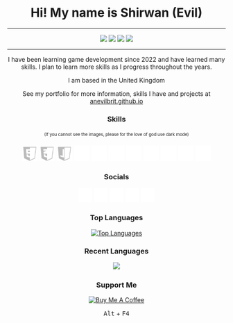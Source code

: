 <div align="center">
  <h1>Hi! My name is Shirwan (Evil)</h1>
  
  - - - -
  <a href="https://www.github.com/anevilbrit" target="_blank" rel="noreferrer"><img src="https://img.shields.io/github/followers/anevilbrit?logo=github&style=for-the-badge&color=0063cf&labelColor=222"/></a> 
  <a href="https://www.youtube.com/channel/UCBkX7K_wKjUW1O_QuufYD5A" target="_blank" rel="noreferrer"><img src="https://img.shields.io/youtube/channel/subscribers/UCBkX7K_wKjUW1O_QuufYD5A?logo=youtube&style=for-the-badge&color=0063cf&labelColor=222"/></a> 
  <a href="https://www.x.com/anevilbrit" target="_blank" rel="noreferrer"><img src="https://img.shields.io/twitter/follow/anevilbrit?logo=twitter&logoColor=fff&style=for-the-badge&color=0063cf&labelColor=222"/></a> 
  <a href="https://www.twitch.tv/anevilbrit" target="_blank" rel="noreferrer"><img src="https://img.shields.io/twitch/status/anevilbrit?logo=twitch&logoColor=fff&style=for-the-badge&color=0063cf&labelColor=222&label=TWITCH+STATUS"/></a>
  - - - -

  I have been learning game development since 2022 and have learned many skills. I plan to learn more skills as I progress throughout the years.
  
  <p>I am based in the United Kingdom</p>
  
  See my portfolio for more information, skills I have and projects at [anevilbrit.github.io](http://anevilbrit.github.io/ "My Portfolio")
  
  ### Skills
  <sub><sup>(If you cannot see the images, please for the love of god use dark mode)</sup></sub>
  <p>
    <a href="https://developer.mozilla.org/en-US/docs/Glossary/HTML5" target="_blank" rel="noreferrer"><img src="https://raw.githubusercontent.com/AnEvilBrit/AnEvilBrit/main/Images/Html.png" width="36" height="36" alt="HTML5"/></a> 
    <a href="https://www.w3.org/TR/CSS/#css" target="_blank" rel="noreferrer"><img src="https://raw.githubusercontent.com/AnEvilBrit/AnEvilBrit/main/Images/Css.png" width="36" height="36" alt="CSS3"/></a> 
    <a href="https://developer.mozilla.org/en-US/docs/Web/JavaScript" target="_blank" rel="noreferrer"><img src="https://raw.githubusercontent.com/AnEvilBrit/AnEvilBrit/main/Images/JavaScript.png" width="36" height="36" alt="JavaScript"/></a> 
    <a href="https://getbootstrap.com/" target="_blank" rel="noreferrer"><img src="https://raw.githubusercontent.com/AnEvilBrit/AnEvilBrit/main/Images/Bootstrap.png" width="36" height="36" alt="Bootstrap"/></a> 
    <a href="https://www.python.org/" target="_blank" rel="noreferrer"><img src="https://raw.githubusercontent.com/AnEvilBrit/AnEvilBrit/main/Images/Python.png" width="36" height="36" alt="Python"/></a> 
    <a href="https://www.blender.org/" target="_blank" rel="noreferrer"><img src="https://raw.githubusercontent.com/AnEvilBrit/AnEvilBrit/main/Images/Blender.png" width="36" height="36" alt="Blender"/></a> 
    <a href="https://www.unrealengine.com/" target="_blank" rel="noreferrer"><img src="https://raw.githubusercontent.com/AnEvilBrit/AnEvilBrit/main/Images/Unreal.png" width="36" height="36" alt="Unreal"/></a> 
    <a href="https://www.adobe.com/uk/products/photoshop.html" target="_blank" rel="noreferrer"><img src="https://raw.githubusercontent.com/AnEvilBrit/AnEvilBrit/main/Images/Photoshop.png" width="36" height="36" alt="Photoshop"/></a> 
    <a href="https://www.adobe.com/uk/creativecloud/3d-ar.html" target="_blank" rel="noreferrer"><img src="https://raw.githubusercontent.com/AnEvilBrit/AnEvilBrit/main/Images/Substance.png" width="36" height="36" alt="Substance"/></a> 
    <a href="https://www.adobe.com/uk/products/aftereffects.html" target="_blank" rel="noreferrer"><img src="https://raw.githubusercontent.com/AnEvilBrit/AnEvilBrit/main/Images/After.png" width="36" height="36" alt="After Effects"/></a> 
    <a href="https://www.adobe.com/uk/products/premiere.html" target="_blank" rel="noreferrer"><img src="https://raw.githubusercontent.com/AnEvilBrit/AnEvilBrit/main/Images/Premiere.png" width="36" height="36" alt="Premiere"/></a> 
  </p>
  
  ### Socials
  
  <p>
    <a href="https://discord.com/users/548855199377129472" target="_blank" rel="noreferrer"><img src="https://raw.githubusercontent.com/AnEvilBrit/AnEvilBrit/main/Images/Discord.png" width="32" height="32"/></a> 
    <a href="https://www.github.com/anevilbrit" target="_blank" rel="noreferrer"><img src="https://raw.githubusercontent.com/AnEvilBrit/AnEvilBrit/main/Images/Github.png" width="32" height="32"/></a> 
    <a href="https://www.x.com/anevilbrit" target="_blank" rel="noreferrer"><img src="https://raw.githubusercontent.com/AnEvilBrit/AnEvilBrit/main/Images/X.png" width="32" height="32"/></a> 
    <a href="https://www.youtube.com/@anevilbrit" target="_blank" rel="noreferrer"><img src="https://raw.githubusercontent.com/AnEvilBrit/AnEvilBrit/main/Images/Youtube.png" width="32" height="32"/></a> 
    <a href="https://www.twitch.tv/anevilbrit" target="_blank" rel="noreferrer"><img src="https://raw.githubusercontent.com/AnEvilBrit/AnEvilBrit/main/Images/Twitch.png" width="32" height="32"/></a>
  </p>
  
  ### Top Languages
  
  <a href="https://github.com/anevilbrit"><img src="https://github-readme-stats.vercel.app/api/top-langs/?username=anevilbrit&langs_count=10&title_color=fff&text_color=fff&icon_color=0063cf&bg_color=222&hide_border=true&locale=en&custom_title=Top%20%Languages" alt="Top Languages"/></a>

  ### Recent Languages
  
  <a href="https://wakatime.com/@AnEvilBrit"><img src="https://github-readme-stats.vercel.app/api/wakatime?username=AnEvilBrit&layout=compact"/></a>
  
  ### Support Me
  
  <a href="https://www.buymeacoffee.com/shirwan" target="_blank"><img src="https://cdn.buymeacoffee.com/buttons/v2/arial-white.png" alt="Buy Me A Coffee" width="150"></a>
  
  <kbd>Alt</kbd> + <kbd>F4</kbd>
</div>
